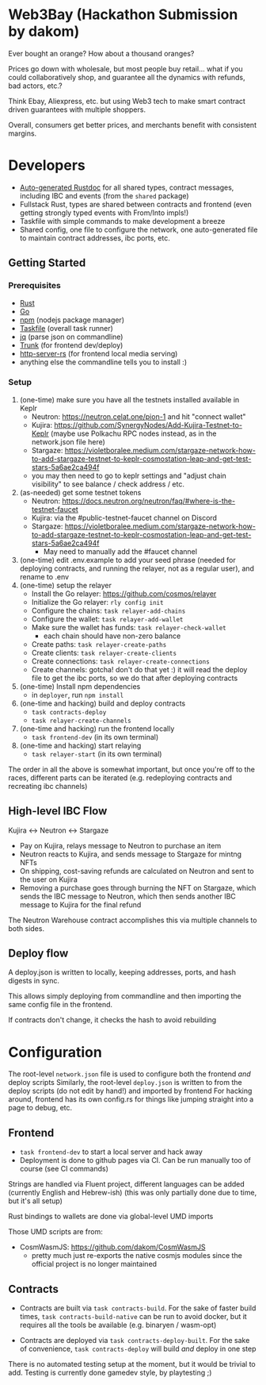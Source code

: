# Web3Bay (Hackathon Submission by dakom)

Ever bought an orange? How about a thousand oranges?

Prices go down with wholesale, but most people buy retail... what if you could collaboratively shop, and guarantee all the dynamics with refunds, bad actors, etc.?

Think Ebay, Aliexpress, etc. but using Web3 tech to make smart contract driven guarantees with multiple shoppers.

Overall, consumers get better prices, and merchants benefit with consistent margins.

# Developers

* [Auto-generated Rustdoc](https://dakom.github.io/w3bay/doc/shared/) for all shared types, contract messages, including IBC and events (from the `shared` package)
* Fullstack Rust, types are shared between contracts and frontend (even getting strongly typed events with From/Into impls!)
* Taskfile with simple commands to make development a breeze
* Shared config, one file to configure the network, one auto-generated file to maintain contract addresses, ibc ports, etc.

## Getting Started

### Prerequisites

* [Rust](https://www.rust-lang.org/)
* [Go](https://go.dev/)
* [npm](https://docs.npmjs.com/downloading-and-installing-node-js-and-npm) (nodejs package manager)
* [Taskfile](https://taskfile.dev) (overall task runner) 
* [jq](https://jqlang.github.io/jq/download/) (parse json on commandline)
* [Trunk](https://trunkrs.dev/) (for frontend dev/deploy)
* [http-server-rs](https://github.com/http-server-rs/http-server) (for frontend local media serving)
* anything else the commandline tells you to install :)

### Setup

1. (one-time) make sure you have all the testnets installed available in Keplr
   - Neutron: https://neutron.celat.one/pion-1 and hit "connect wallet"
   - Kujira: https://github.com/SynergyNodes/Add-Kujira-Testnet-to-Keplr (maybe use Polkachu RPC nodes instead, as in the network.json file here)
   - Stargaze: https://violetboralee.medium.com/stargaze-network-how-to-add-stargaze-testnet-to-keplr-cosmostation-leap-and-get-test-stars-5a6ae2ca494f
   - you may then need to go to keplr settings and "adjust chain visibility" to see balance / check address / etc.
2. (as-needed) get some testnet tokens
   - Neutron: https://docs.neutron.org/neutron/faq/#where-is-the-testnet-faucet
   - Kujira: via the #public-testnet-faucet channel on Discord
   - Stargaze: https://violetboralee.medium.com/stargaze-network-how-to-add-stargaze-testnet-to-keplr-cosmostation-leap-and-get-test-stars-5a6ae2ca494f
      - May need to manually add the #faucet channel
3. (one-time) edit .env.example to add your seed phrase (needed for deploying contracts, and running the relayer, not as a regular user), and rename to .env
4. (one-time) setup the relayer
   - Install the Go relayer: https://github.com/cosmos/relayer
   - Initialize the Go relayer: `rly config init`
   - Configure the chains: `task relayer-add-chains`
   - Configure the wallet: `task relayer-add-wallet`
   - Make sure the wallet has funds: `task relayer-check-wallet`
      - each chain should have non-zero balance
   - Create paths: `task relayer-create-paths`
   - Create clients: `task relayer-create-clients`
   - Create connections: `task relayer-create-connections`
   - Create channels: gotcha! don't do that yet :) it will read the deploy file to get the ibc ports, so we do that after deploying contracts
5. (one-time) Install npm dependencies
   - in `deployer`, run `npm install`
6. (one-time and hacking) build and deploy contracts
   - `task contracts-deploy`
   - `task relayer-create-channels`
7. (one-time and hacking) run the frontend locally
   - `task frontend-dev` (in its own terminal)
8. (one-time and hacking) start relaying
   - `task relayer-start` (in its own terminal)

The order in all the above is somewhat important, but once you're off to the races, different parts can be iterated (e.g. redeploying contracts and recreating ibc channels)

## High-level IBC Flow

Kujira <-> Neutron <-> Stargaze

* Pay on Kujira, relays message to Neutron to purchase an item
* Neutron reacts to Kujira, and sends message to Stargaze for mintng NFTs
* On shipping, cost-saving refunds are calculated on Neutron and sent to the user on Kujira
* Removing a purchase goes through burning the NFT on Stargaze, which sends the IBC message to Neutron, which then sends another IBC message to Kujira for the final refund

The Neutron Warehouse contract accomplishes this via multiple channels to both sides.

## Deploy flow

A deploy.json is written to locally, keeping addresses, ports, and hash digests in sync.

This allows simply deploying from commandline and then importing the same config file in the frontend.

If contracts don't change, it checks the hash to avoid rebuilding

# Configuration

The root-level `network.json` file is used to configure both the frontend *and* deploy scripts
Similarly, the root-level `deploy.json` is written to from the deploy scripts (do not edit by hand!) and imported by frontend
For hacking around, frontend has its own config.rs for things like jumping straight into a page to debug, etc.

## Frontend

* `task frontend-dev` to start a local server and hack away
* Deployment is done to github pages via CI. Can be run manually too of course (see CI commands)

Strings are handled via Fluent project, different languages can be added (currently English and Hebrew-ish)
(this was only partially done due to time, but it's all setup)

Rust bindings to wallets are done via global-level UMD imports

Those UMD scripts are from:

* CosmWasmJS: https://github.com/dakom/CosmWasmJS
   - pretty much just re-exports the native cosmjs modules since the official project is no longer maintained

## Contracts

* Contracts are built via `task contracts-build`. For the sake of faster build times, `task contracts-build-native` can be run to avoid docker, but it requires all the tools be available (e.g. binaryen / wasm-opt)

* Contracts are deployed via `task contracts-deploy-built`. For the sake of convenience, `task contracts-deploy` will build _and_ deploy in one step

There is no automated testing setup at the moment, but it would be trivial to add. Testing is currently done gamedev style, by playtesting ;)